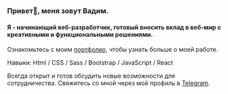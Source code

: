 ### Привет👋, меня зовут Вадим.

#### Я - начинающий веб-разработчик, готовый вносить вклад в веб-мир с креативными и функциональными решениями.

Ознакомьтесь с моим [портфолио](https://vadim-strakhov.github.io/), чтобы узнать больше о моей работе.

Навыки:  Html / CSS / Sass / Bootstrap / JavaScript / React

Всегда открыт и готов обсудить новые возможности для сотрудничества.
Свяжитесь со мной через мой профиль в [Telegram](https://t.me/Strakhov_Vadim/).

